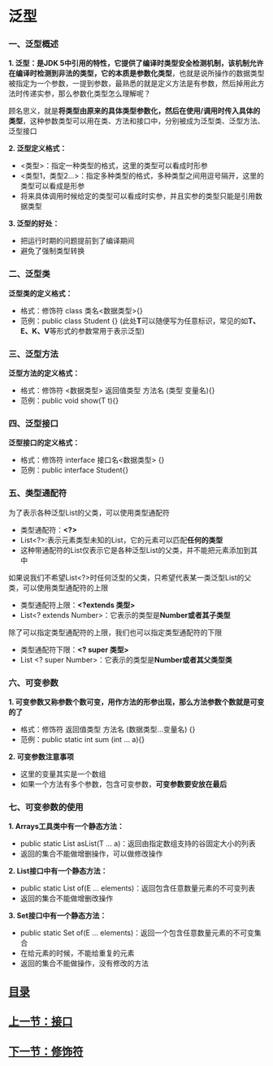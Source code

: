 # 泛型

### 一、泛型概述

**1. 泛型：**是JDK 5中引用的特性，它提供了编译时类型安全检测机制，该机制允许在编译时检测到非法的类型，它的本质是**参数化类型**，也就是说所操作的数据类型被指定为一个参数，一提到参数，最熟悉的就是定义方法是有参数，然后掉用此方法时传递实参，那么参数化类型怎么理解呢？

顾名思义，就是**将类型由原来的具体类型参数化，然后在使用/调用时传入具体的类型**，这种参数类型可以用在类、方法和接口中，分别被成为泛型类、泛型方法、泛型接口

**2. 泛型定义格式：**

- <类型>：指定一种类型的格式，这里的类型可以看成时形参
- <类型1，类型2...>：指定多种类型的格式，多种类型之间用逗号隔开，这里的类型可以看成是形参
- 将来具体调用时候给定的类型可以看成时实参，并且实参的类型只能是引用数据类型

**3. 泛型的好处：**

- 把运行时期的问题提前到了编译期间
- 避免了强制类型转换

### 二、泛型类

**泛型类的定义格式：**

- 格式：修饰符 class 类名<数据类型>{}
- 范例：public class Student <T>{}  (此处**T**可以随便写为任意标识，常见的如**T、E、K、V**等形式的参数常用于表示泛型)

### 三、泛型方法

**泛型方法的定义格式：**

- 格式：修饰符 <数据类型> 返回值类型 方法名 (类型 变量名){}
- 范例：public <T> void show(T t){}

### 四、泛型接口

**泛型接口的定义格式：**

- 格式：修饰符 interface 接口名<数据类型> {}
- 范例：public interface Student<T>{}

### 五、类型通配符

为了表示各种泛型List的父类，可以使用类型通配符

- 类型通配符：**<?>**
- List<?>:表示元素类型未知的List，它的元素可以匹配**任何的类型**
- 这种带通配符的List仅表示它是各种泛型List的父类，并不能把元素添加到其中



如果说我们不希望List<?>时任何泛型的父类，只希望代表某一类泛型List的父类，可以使用类型通配符的上限

- 类型通配符上限：**<?extends 类型>**
- List<? extends Number>：它表示的类型是**Number或者其子类型**



除了可以指定类型通配符的上限，我们也可以指定类型通配符的下限

- 类型通配符下限：**<? super 类型>**
- List <? super Number>：它表示的类型是**Number或者其父类型类**

### 六、可变参数

**1. 可变参数又称参数个数可变，用作方法的形参出现，那么方法参数个数就是可变的了**

- 格式：修饰符 返回值类型 方法名 (数据类型...变量名) {}
- 范例：public static int sum (int ... a){}



**2. 可变参数注意事项**

- 这里的变量其实是一个数组
- 如果一个方法有多个参数，包含可变参数，**可变参数要安放在最后**

### 七、可变参数的使用

**1. Arrays工具类中有一个静态方法：**

- public static <T> List <T> asList(T ... a)：返回由指定数组支持的谷固定大小的列表
- 返回的集合不能做增删操作，可以做修改操作

**2. List接口中有一个静态方法：**

- public static <E> List <E> of(E ... elements)：返回包含任意数量元素的不可变列表
- 返回的集合不能做增删改操作

**3. Set接口中有一个静态方法：**

- public static <E> Set<E> of(E ... elements)：返回一个包含任意数量元素的不可变集合
- 在给元素的时候，不能给重复的元素
- 返回的集合不能做操作，没有修改的方法



## [目录](https://github.com/xiaoertang/Java-notes/blob/master/%E7%9B%AE%E5%BD%95/%E7%9B%AE%E5%BD%95.md)

## [上一节：接口](https://github.com/xiaoertang/Java-notes/blob/master/%E6%8E%A5%E5%8F%A3/%E6%8E%A5%E5%8F%A3.md)

## [下一节：修饰符](https://github.com/xiaoertang/Java-notes/blob/master/%E4%BF%AE%E9%A5%B0%E7%AC%A6/java%E4%BF%AE%E9%A5%B0%E7%AC%A6.md)